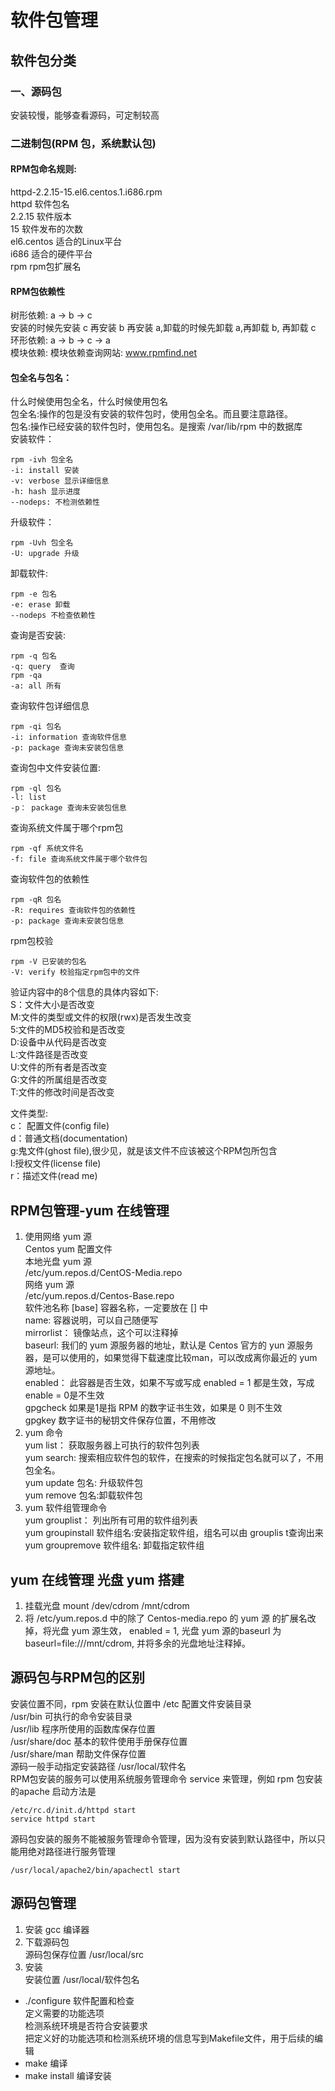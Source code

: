 # 软件包管理  
## 软件包分类  
### 一、源码包  
安装较慢，能够查看源码，可定制较高
### 二进制包(RPM 包，系统默认包)  
#### RPM包命名规则:  
httpd-2.2.15-15.el6.centos.1.i686.rpm  
httpd				软件包名  
2.2.15				软件版本  
15					软件发布的次数  
el6.centos			适合的Linux平台  
i686				适合的硬件平台  
rpm					rpm包扩展名  

#### RPM包依赖性  
树形依赖: a -> b -> c  
安装的时候先安装 c 再安装 b 再安装 a,卸载的时候先卸载 a,再卸载 b, 再卸载 c
环形依赖: a -> b -> c -> a  
模块依赖: 模块依赖查询网站: www.rpmfind.net 

#### 包全名与包名：
什么时候使用包全名，什么时候使用包名  
包全名:操作的包是没有安装的软件包时，使用包全名。而且要注意路径。  
包名:操作已经安装的软件包时，使用包名。是搜索 /var/lib/rpm 中的数据库  
安装软件：

	rpm -ivh 包全名
    -i: install 安装
	-v: verbose 显示详细信息
	-h: hash 显示进度
	--nodeps: 不检测依赖性
升级软件：  
	
	rpm -Uvh 包全名
	-U: upgrade 升级

卸载软件:

	rpm -e 包名
	-e: erase 卸载
	--nodeps 不检查依赖性

查询是否安装:  

	rpm -q 包名
	-q: query  查询
	rpm -qa
	-a: all 所有
查询软件包详细信息  

	rpm -qi 包名
	-i: information 查询软件信息
	-p: package 查询未安装包信息  
查询包中文件安装位置:

	rpm -ql 包名
	-l: list 
	-p： package 查询未安装包信息
查询系统文件属于哪个rpm包

	rpm -qf 系统文件名
	-f: file 查询系统文件属于哪个软件包
查询软件包的依赖性

	rpm -qR 包名
	-R: requires 查询软件包的依赖性
	-p: package 查询未安装包信息
rpm包校验

	rpm -V 已安装的包名
	-V: verify 校验指定rpm包中的文件
验证内容中的8个信息的具体内容如下:  
S：文件大小是否改变  
M:文件的类型或文件的权限(rwx)是否发生改变  
5:文件的MD5校验和是否改变  
D:设备中从代码是否改变  
L:文件路径是否改变  
U:文件的所有者是否改变  
G:文件的所属组是否改变  
T:文件的修改时间是否改变  

文件类型:  
c： 配置文件(config file)  
d：普通文档(documentation)  
g:鬼文件(ghost file),很少见，就是该文件不应该被这个RPM包所包含  
l:授权文件(license file)  
r：描述文件(read me)  

## RPM包管理-yum 在线管理
1. 使用网络 yum 源  
Centos yum 配置文件  
本地光盘 yum 源  
/etc/yum.repos.d/CentOS-Media.repo  
网络 yum 源   
/etc/yum.repos.d/Centos-Base.repo  
软件池名称
[base] 容器名称，一定要放在 [] 中    
name: 容器说明，可以自己随便写  
mirrorlist： 镜像站点，这个可以注释掉  
baseurl: 我们的 yum 源服务器的地址，默认是 Centos 官方的 yun 源服务器，是可以使用的，如果觉得下载速度比较man，可以改成离你最近的 yum 源地址。  
enabled： 此容器是否生效，如果不写或写成 enabled = 1 都是生效，写成 enable = 0是不生效  
gpgcheck 如果是1是指 RPM 的数字证书生效，如果是 0 则不生效  
gpgkey 数字证书的秘钥文件保存位置，不用修改  
2. yum 命令  
yum list： 获取服务器上可执行的软件包列表  
yum search: 搜索相应软件包的软件，在搜索的时候指定包名就可以了，不用包全名。  
yum update 包名: 升级软件包  
yum remove 包名:卸载软件包  
3. yum 软件组管理命令  
yum grouplist： 列出所有可用的软件组列表  
yum groupinstall 软件组名:安装指定软件组，组名可以由 grouplis t查询出来  
yum groupremove 软件组名: 卸载指定软件组  
## yum 在线管理 光盘 yum 搭建
1. 挂载光盘
 mount /dev/cdrom /mnt/cdrom
2. 将 /etc/yum.repos.d 中的除了 Centos-media.repo 的 yum 源 的扩展名改掉，将光盘 yum 源生效， enabled = 1, 光盘 yum 源的baseurl 为 baseurl=file:///mnt/cdrom, 并将多余的光盘地址注释掉。
## 源码包与RPM包的区别
安装位置不同，rpm 安装在默认位置中 
/etc 			配置文件安装目录  
/usr/bin 		可执行的命令安装目录   
/usr/lib		程序所使用的函数库保存位置  
/usr/share/doc	基本的软件使用手册保存位置  
/usr/share/man	帮助文件保存位置  
源码一般手动指定安装路径  /usr/local/软件名  
RPM包安装的服务可以使用系统服务管理命令 service 来管理，例如 rpm 包安装的apache 启动方法是 
	
	/etc/rc.d/init.d/httpd start
	service httpd start
源码包安装的服务不能被服务管理命令管理，因为没有安装到默认路径中，所以只能用绝对路径进行服务管理

	/usr/local/apache2/bin/apachectl start

## 源码包管理  
1. 安装 gcc 编译器  
2. 下载源码包  
源码包保存位置 /usr/local/src  
3. 安装  
安装位置 /usr/local/软件包名  
- ./configure 软件配置和检查  
定义需要的功能选项  
检测系统环境是否符合安装要求  
把定义好的功能选项和检测系统环境的信息写到Makefile文件，用于后续的编辑  
- make
编译
- make install
编译安装